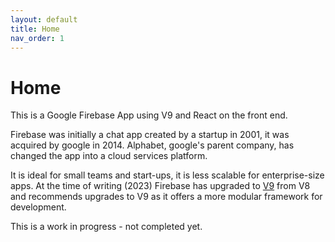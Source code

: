 ```yaml
---
layout: default
title: Home
nav_order: 1
---
```


# Home

This is a Google Firebase App using V9 and React on the front end.

Firebase was initially a chat app created by a startup in 2001, it was acquired by google in 2014. Alphabet, google's parent company, has changed the app into a cloud services platform.

It is ideal for small teams and start-ups, it is less scalable for enterprise-size apps. At the time of writing (2023) Firebase has upgraded to [V9](https://firebase.google.com/docs/web/modular-upgrade) from V8 and recommends upgrades to V9 as it offers a more modular framework for development.

This is a work in progress - not completed yet.